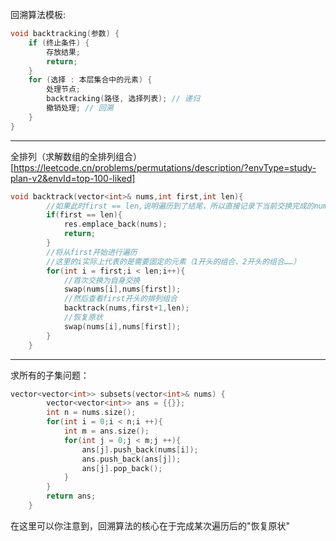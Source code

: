 回溯算法模板:
```cpp
void backtracking(参数) {
    if (终止条件) {
        存放结果;
        return;
    }
    for (选择 : 本层集合中的元素) {
        处理节点;
        backtracking(路径, 选择列表); // 递归
        撤销处理; // 回溯
    }
}
```
---------------------------------------------------------------------------------------
全排列（求解数组的全排列组合）  
[https://leetcode.cn/problems/permutations/description/?envType=study-plan-v2&envId=top-100-liked]  
```cpp
void backtrack(vector<int>& nums,int first,int len){
        //如果此时first == len,说明遍历到了结尾，所以直接记录下当前交换完成的nums
        if(first == len){
            res.emplace_back(nums);
            return;
        }
        //将从first开始进行遍历
        //这里的i实际上代表的是需要固定的元素（1开头的组合、2开头的组合……）
        for(int i = first;i < len;i++){
            //首次交换为自身交换
            swap(nums[i],nums[first]);
            //然后查看first开头的排列组合
            backtrack(nums,first+1,len);
            //恢复原状
            swap(nums[i],nums[first]);
        }
    }
```
---------------------------------------------------------------------------------------
求所有的子集问题：  
```cpp
vector<vector<int>> subsets(vector<int>& nums) {
        vector<vector<int>> ans = {{}};
        int n = nums.size();
        for(int i = 0;i < n;i ++){
            int m = ans.size();
            for(int j = 0;j < m;j ++){
                ans[j].push_back(nums[i]);
                ans.push_back(ans[j]);
                ans[j].pop_back();
            }
        }
        return ans;
    }
```
在这里可以你注意到，回溯算法的核心在于完成某次遍历后的"恢复原状"
